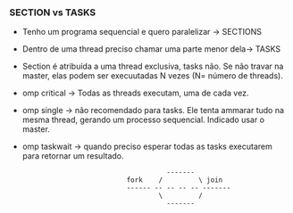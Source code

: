 ### SECTION vs TASKS

- Tenho um programa sequencial e quero paralelizar -> SECTIONS
- Dentro de uma thread preciso chamar uma parte menor dela-> TASKS


- Section é atribuída a uma thread exclusiva, tasks não. Se não travar na master, elas podem ser execuutadas N vezes (N= número de threads).

- omp critical -> Todas as threads executam, uma de cada vez.
- omp single -> não recomendado para tasks. Ele tenta ammarar tudo na mesma thread, gerando um processo sequencial. Indicado usar o master. 
- omp taskwait -> quando preciso esperar todas as tasks executarem para retornar um resultado.

                                          -------
                                fork    /         \ join
                                ------ -- -- -- -- -------         
                                        \         /
                                          -------
